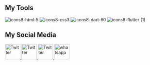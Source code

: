 



<h2 align="left">My Tools</h2>

![icons8-html-5](https://github.com/user-attachments/assets/d0ac0f8f-d0a5-4109-976c-ed38f4ae7abb)
![icons8-css3](https://github.com/user-attachments/assets/f30dbb0e-d378-46db-9a91-231c5e464eb9)
![icons8-dart-60](https://github.com/user-attachments/assets/42caa5d3-a8e1-429f-a96e-3532f230b290)
![icons8-flutter (1)](https://github.com/user-attachments/assets/9b7068c3-6971-4ca4-9f2e-806561603dfe)

</div>


<h2 align="left">My Social Media</h2>

<div align="left">
      <a href="https://www.facebook.com/ahmedjimmy2020" target="_blank">
    <img src="https://raw.githubusercontent.com/maurodesouza/profile-readme-generator/master/src/assets/icons/social/facebook/default.svg" alt="Twitter" width="50" height="50">
    </a>
      <a href="https://www.linkedin.com/in/ahmed-shinoo-60694a277/">
    <img src="https://raw.githubusercontent.com/maurodesouza/profile-readme-generator/master/src/assets/icons/social/linkedin/default.svg" alt="Twitter" width="50" height="50">
    </a>
    <a href="https://x.com/AShinooo44">
    <img src="https://raw.githubusercontent.com/maurodesouza/profile-readme-generator/master/src/assets/icons/social/twitter/default.svg" alt="Twitter" width="50" height="50">
    </a>
          <a href="https://wa.me/+201068814337">
    <img src="https://raw.githubusercontent.com/maurodesouza/profile-readme-generator/master/src/assets/icons/social/whatsapp/default.svg" alt="whatsapp" width="50" height="50">
    </a>
</div>

###


